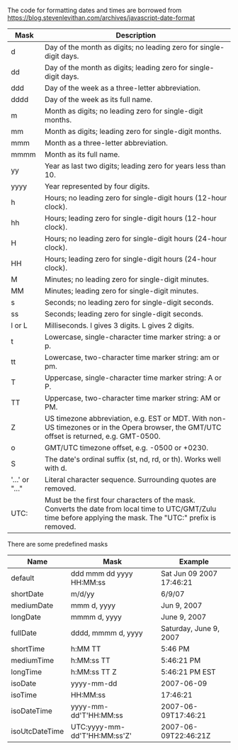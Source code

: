 The code for formatting dates and times are borrowed from https://blog.stevenlevithan.com/archives/javascript-date-format

| Mask | Description |
| --- | --- |
| d | Day of the month as digits; no leading zero for single-digit days. |
| dd  | Day of the month as digits; leading zero for single-digit days. |
| ddd | Day of the week as a three-letter abbreviation. |
| dddd | Day of the week as its full name. |
| m | Month as digits; no leading zero for single-digit months. |
| mm | Month as digits; leading zero for single-digit months. |
| mmm | Month as a three-letter abbreviation. |
| mmmm | Month as its full name. |
| yy | Year as last two digits; leading zero for years less than 10. |
| yyyy | Year represented by four digits. |
| h | Hours; no leading zero for single-digit hours (12-hour clock). |
 |hh | Hours; leading zero for single-digit hours (12-hour clock). |
| H | Hours; no leading zero for single-digit hours (24-hour clock). |
| HH | Hours; leading zero for single-digit hours (24-hour clock). |
| M | Minutes; no leading zero for single-digit minutes. |
| MM | Minutes; leading zero for single-digit minutes. |
| s | Seconds; no leading zero for single-digit seconds. |
| ss | Seconds; leading zero for single-digit seconds. |
| l or L | Milliseconds. l gives 3 digits. L gives 2 digits. |
| t | Lowercase, single-character time marker string: a or p. |
| tt | Lowercase, two-character time marker string: am or pm. |
| T | Uppercase, single-character time marker string: A or P. |
| TT | Uppercase, two-character time marker string: AM or PM. |
| Z | US timezone abbreviation, e.g. EST or MDT. With non-US timezones or in the Opera browser, the GMT/UTC offset is returned, e.g. GMT-0500. |
| o | GMT/UTC timezone offset, e.g. -0500 or +0230. |
| S | The date's ordinal suffix (st, nd, rd, or th). Works well with d. |
| '…' or "…" | Literal character sequence. Surrounding quotes are removed. |
| UTC: | Must be the first four characters of the mask. Converts the date from local time to UTC/GMT/Zulu time before applying the mask. The "UTC:" prefix is removed. |

There are some predefined masks

| Name | Mask | Example |
| --- | --- | --- |
| default | ddd mmm dd yyyy HH:MM:ss | Sat Jun 09 2007 17:46:21 |
| shortDate | m/d/yy | 6/9/07 |
| mediumDate | mmm d, yyyy | Jun 9, 2007 |
| longDate | mmmm d, yyyy | June 9, 2007 |
| fullDate | dddd, mmmm d, yyyy | Saturday, June 9, 2007
| shortTime | h:MM TT | 5:46 PM |
| mediumTime | h:MM:ss TT | 5:46:21 PM |
| longTime | h:MM:ss TT Z | 5:46:21 PM EST |
| isoDate | yyyy-mm-dd | 2007-06-09 |
| isoTime | HH:MM:ss | 17:46:21 |
| isoDateTime | yyyy-mm-dd'T'HH:MM:ss | 2007-06-09T17:46:21 |
| isoUtcDateTime | UTC:yyyy-mm-dd'T'HH:MM:ss'Z' | 2007-06-09T22:46:21Z |
